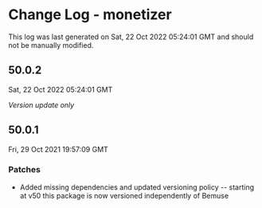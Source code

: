 # Change Log - monetizer

This log was last generated on Sat, 22 Oct 2022 05:24:01 GMT and should not be manually modified.

## 50.0.2
Sat, 22 Oct 2022 05:24:01 GMT

_Version update only_

## 50.0.1
Fri, 29 Oct 2021 19:57:09 GMT

### Patches

- Added missing dependencies and updated versioning policy -- starting at v50 this package is now versioned independently of Bemuse

